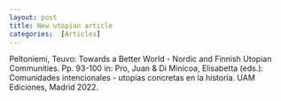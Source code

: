 ```yaml
---
layout: post
title: New utopian article
categories:  [Articles] 
---
```

Peltoniemi, Teuvo: Towards a Better World - Nordic  and Finnish Utopian Communities. Pp. 93-100 
in: Pro, Juan & Di Minicoa, Elisabetta  (eds.): Comunidades intencionales - utopías concretas en la historia.  UAM Ediciones, Madrid 2022.

